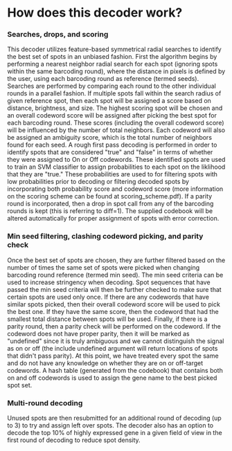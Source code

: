 # How does this decoder work?

### Searches, drops, and scoring
This decoder utilizes feature-based symmetrical radial searches to identify the best set of spots in an unbiased fashion. First the algorithm begins by performing a nearest neighbor radial search for each spot (ignoring spots within the same barcoding round), where the distance in pixels is defined by the user, using each barcoding round as reference (termed seeds). Searches are performed by comparing each round to the other individual rounds in a parallel fashion. If multiple spots fall within the search radius of given reference spot, then each spot will be assigned a score based on distance, brightness, and size. The highest scoring spot will be chosen and an overall codeword score will be assigned after picking the best spot for each barcoding round. These scores (including the overall codeword score) will be influenced by the number of total neighbors. Each codeword will also be assigned an ambiguity score, which is the total number of neighbors found for each seed. A rough first pass decoding is performed in order to identify spots that are considered "true" and "false" in terms of whether they were assigned to On or Off codewords. These identified spots are used to train an SVM classifier to assign probabilities to each spot on the liklihood that they are "true." These probabilities are used to for filtering spots with low probabilities prior to decoding or filtering decoded spots by incorporating both probability score and codeword score (more information on the scoring scheme can be found at scoring_scheme.pdf). If a parity round is incorporated, then a drop in spot call from any of the barcoding rounds is kept (this is referring to diff=1). The supplied codebook will be altered automatically for proper assignment of spots with error correction.

### Min seed filtering, clashing codeword picking, and parity check
Once the best set of spots are chosen, they are further filtered based on the number of times the same set of spots were picked when changing barcoding round reference (termed min seed). The min seed criteria can be used to increase stringency when decoding. Spot sequences that have passed the min seed criteria will then be further checked to make sure that certain spots are used only once. If there are any codewords that have similar spots picked, then their overall codeword score will be used to pick the best one. If they have the same score, then the codeword that had the smallest total distance between spots will be used. Finally, if there is a parity round, then a parity check will be performed on the codeword. If the codeword does not have proper parity, then it will be marked as "undefined" since it is truly ambiguous and we cannot distinguish the signal as on or off (the include undefined argument will return locations of spots that didn't pass parity). At this point, we have treated every spot the same and do not have any knowledge on whether they are on or off-target codewords. A hash table (generated from the codebook) that contains both on and off codewords is used to assign the gene name to the best picked spot set. 

### Multi-round decoding
Unused spots are then resubmitted for an additional round of decoding (up to 3) to try and assign left over spots. The decoder also has an option to decode the top 10% of highly expressed gene in a given field of view in the first round of decoding to reduce spot density. 
